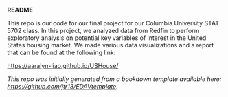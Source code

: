 **README**

This repo is our code for our final project for our Columbia University STAT 5702 class. In this project, we analyzed data from Redfin to perform exploratory analysis on potential key variables of interest in the United States housing market. We made various data visualizations and a report that can be found at the following link:

https://aaralyn-liao.github.io/USHouse/

*This repo was initially generated from a bookdown template available here: https://github.com/jtr13/EDAVtemplate.*	


